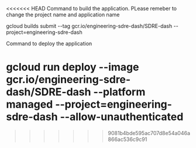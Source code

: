 <<<<<<< HEAD
Command to build the application. PLease remeber to change the project name and application name

gcloud builds submit --tag gcr.io/engineering-sdre-dash/SDRE-dash --project=engineering-sdre-dash

Command to deploy the application

gcloud run deploy --image gcr.io/engineering-sdre-dash/SDRE-dash --platform managed  --project=engineering-sdre-dash --allow-unauthenticated
=======
>>>>>>> 9081b4bde595ac707d8e54a046a866ac536c9c91
